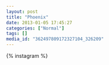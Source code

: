 ```yaml
---
layout: post
title: "Phoenix"
date: 2013-01-05 17:45:27
categories: ["Normal"]
tags: []
media_id: "362497809172327104_326209"
---
```


{% instagram %}

